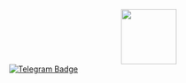 <div id="header" align="center">
  <img src="https://media.giphy.com/media/M9gbBd9nbDrOTu1Mqx/giphy.gif" width="100"/>
</div>
<div id="badges">
  <a href="https://t.me/sergeyiksanov">
    <img src="https://img.shields.io/badge/Telegram-blue?logo=telegram&color=blue" alt="Telegram Badge"/>
  </a>
</div>
